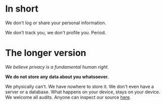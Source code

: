 # In short

We don't log or share your personal information.

We don't track you, we don't profile you. Period.

# The longer version

_We believe privacy is a fundamental human right._

**We do not store any data about you whatsoever.**

We physically can't. We have nowhere to store it. We don't even have a server or a database. What happens on your device, stays on your device. We welcome all audits. Anyone can inspect our source [here](https://github.com/smoke-trees/twist.moe).

